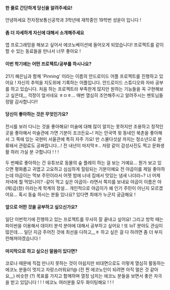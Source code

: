 #### 한 줄로 간단하게 당신을 알려주세요!

안녕하세요 전자정보통신공학과 3학년에 재학중인 19학번 성윤아 입니다 !

#### 좀 더 자세하게 자신에 대해서 소개해주세요

앱 프로그래밍을 해보고 싶어서 에코노베이션에 들어오게 되었습니다! 프로젝트를 같이 할 수 있는 동료들을 만나서 너무 좋아요 ! 

#### 이번 학기에는 어떤 프로젝트/공부를 하시나요?

21기 혜은님과 함께 'Pinning' 이라는 이름의 안드로이드 어플 프로젝트를 진행하고 있어요 ! 자신의 추억을 지도위에 기록하는 어플입니다. 안드로이드 스튜디오와 자바 공부를 하고 있습니다.  처음 하는 프로젝트라 부족한게 많지만 원하는 기능들을 꼭 구현해보고 싶은데,,, 걱정이 앞서네요 ㅎㅁㅎ... 매번 열심히 조언해주시고 알려주시는 멘토님들 정말 감사합니다!! 

#### 당신이 좋아하는 것은 무엇인가요?

전시를 보러 다니는 것을 좋아해요! 미술에 대해 많이 알지는 못하지만 조용하고 정적인 곳을 좋아해서 미술관에 가면 기분이 조크든요~! 저는 안국역 윗 동네인 북촌을 좋아해서 그 쪽에 있는 국현미 서울관에 특히 자주 가요!  만 스물다섯살 까지는 청소년으로 분류돼서 관람료도 공짜랍니다...! 전 내년이 마지막ㅎ.. 저랑 같이 감성사진도 찍고 문화생활 하러 가실 분 구합니다 ! ! ! 

두 번째로 좋아하는 건 유튜브로 동물의 숲 플레이 하는 걸 보는 거예요... 뭔가 보고 있으면 평화롭고 귀엽고 고요하고 심심하게 힐링되는 기분이예요  전 야곱이를 제일 좋아하는데 야곱이는 먹보 주민이라서  어젯 밤에 너네 집에서 맛있는 냄새 나더라~? 너 어제 저녁에 뭘 먹었니이? -같이 먹고 싶은 야곱이- 라면서 쪽지를 보내요 야곱이 이름은 야(채)곱(창) 이라는게 학계의 정설... 개인적으로 야곱이가 왜 인기 주민이 아닌지 모르겠어요... 혹시 동숲 하시는 분들 있나요? 있다면 최애가 누군지 궁금해요 !

#### 앞으로 어떤 것을 공부하고 싶으신가요?

일단 이번학기에 진행하고 있는 프로젝트를 무사히 잘 끝내고 싶어요! 그리고 방학 때는 파이썬을 이용해서 데이터 분석 분야에 대해서 공부하고 싶어요 ! 또 IoT 분야도 관심이 많은데.... 일단 지금 주어진 것에 최선을 다하고,,,ㅎ 하고 싶은 걸 다 하려면 좀 더 부지런해져야겠습니다 ! 

#### 마지막으로 하고 싶으신 말씀이 있다면?

코로나 때문에 직접 만나지 못하는 것이 아쉽지만 비대면으로도 이렇게 열심히 활동하는 에코노 분들이 멋지고 자랑스러워요!!@ (전 찐 에코노인이 되려면 아직 멀은 것 같아요,,,) 비슷한 (?) 목표를 가지고 함께하며 열정 넘치는 에코노 분들을 보면서 좋은 자극을 받고 있답니다 ! ! ! 에코노 여러분들 모두 화이팅해요 ! ! !
